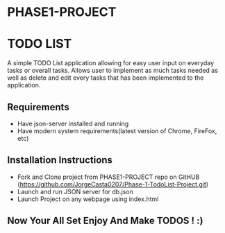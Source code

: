 # PHASE1-PROJECT
# TODO LIST 
A simple TODO List application allowing for easy user input on everyday tasks or overall tasks. Allows user to implement as much tasks needed as well as delete and edit every tasks that has been implemented to the application.
## Requirements 
* Have json-server installed and running
* Have modern system requirements(latest version of Chrome, FireFox, etc)
## Installation Instructions
* Fork and Clone project from PHASE1-PROJECT repo on GitHUB (https://github.com/JorgeCasta0207/Phase-1-TodoList-Project.git)
* Launch and run JSON server for db.json
* Launch Project on any webpage using index.html
## Now Your All Set Enjoy And Make TODOS ! :)
